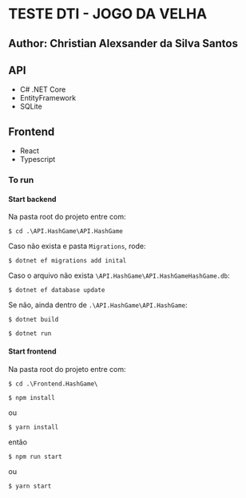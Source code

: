 # TESTE DTI - JOGO DA VELHA

## Author: Christian Alexsander da Silva Santos

## API

- C# .NET Core
- EntityFramework
- SQLite

## Frontend

- React
- Typescript

### To run

#### Start backend

Na pasta root do projeto entre com:

    $ cd .\API.HashGame\API.HashGame

Caso não exista e pasta `Migrations`, rode:

    $ dotnet ef migrations add inital

Caso o arquivo não exista `\API.HashGame\API.HashGameHashGame.db`:

    $ dotnet ef database update

Se não, ainda dentro de `.\API.HashGame\API.HashGame`:

    $ dotnet build

    $ dotnet run

#### Start frontend

Na pasta root do projeto entre com:

    $ cd .\Frontend.HashGame\

    $ npm install

ou

    $ yarn install

então

    $ npm run start

ou

    $ yarn start
